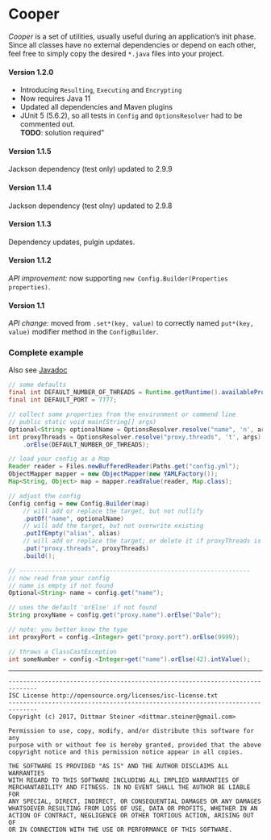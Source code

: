 # Cooper

_Cooper_ is a set of utilities, usually useful during an application’s init phase. 
Since all classes have no external dependencies or depend on each other, feel free to simply copy the desired `*.java` files into your project.

#### Version 1.2.0

- Introducing `Resulting`, `Executing` and `Encrypting`
- Now requires Java 11 
- Updated all dependencies and Maven plugins
- JUnit 5 (5.6.2), so all tests in `Config` and `OptionsResolver` had to be commented out.  
**TODO**: solution required"

#### Version 1.1.5

Jackson dependency (test only) updated to 2.9.9

#### Version 1.1.4

Jackson dependency (test olny) updated to 2.9.8

#### Version 1.1.3

Dependency updates, pulgin updates.

#### Version 1.1.2

_API improvement:_ now supporting `new Config.Builder(Properties properties)`.

#### Version 1.1

_API change:_ moved from `.set*(key, value)` to correctly named `put*(key, value)` modifier method in the `ConfigBuilder`.

### Complete example

Also see [Javadoc](https://dittmarsteiner.github.io/cooper/)


```Java
// some defaults
final int DEFAULT_NUMBER_OF_THREADS = Runtime.getRuntime().availableProcessors() * 4;
final int DEFAULT_PORT = 7777;

// collect some properties from the environment or commend line
// public static void main(String[] args)
Optional<String> optionalName = OptionsResolver.resolve("name", 'n', args);
int proxyThreads = OptionsResolver.resolve("proxy.threads", 't', args).map(Integer::parseInt)
    .orElse(DEFAULT_NUMBER_OF_THREADS);

// load your config as a Map
Reader reader = Files.newBufferedReader(Paths.get("config.yml");
ObjectMapper mapper = new ObjectMapper(new YAMLFactory());
Map<String, Object> map = mapper.readValue(reader, Map.class);

// adjust the config
Config config = new Config.Builder(map)
    // will add or replace the target, but not nullify
    .putOf("name", optionalName)
    // will add the target, but not overwrite existing
    .putIfEmpty("alias", alias)
    // will add or replace the target; or delete it if proxyThreads is 'null'
    .put("proxy.threads", proxyThreads)
    .build();

// ----------------------------------------------------------------
// now read from your config
// name is empty if not found
Optional<String> name = config.get("name");

// uses the default 'orElse' if not found
String proxyName = config.get("proxy.name").orElse("Dale");

// note: you better know the type
int proxyPort = config.<Integer> get("proxy.port").orElse(9999);

// throws a ClassCastException
int someNumber = config.<Integer>get("name").orElse(42).intValue();
```

---
```
------------------------------------------------------------------------------
ISC License http://opensource.org/licenses/isc-license.txt
------------------------------------------------------------------------------
Copyright (c) 2017, Dittmar Steiner <dittmar.steiner@gmail.com>

Permission to use, copy, modify, and/or distribute this software for any
purpose with or without fee is hereby granted, provided that the above
copyright notice and this permission notice appear in all copies.

THE SOFTWARE IS PROVIDED "AS IS" AND THE AUTHOR DISCLAIMS ALL WARRANTIES
WITH REGARD TO THIS SOFTWARE INCLUDING ALL IMPLIED WARRANTIES OF
MERCHANTABILITY AND FITNESS. IN NO EVENT SHALL THE AUTHOR BE LIABLE FOR
ANY SPECIAL, DIRECT, INDIRECT, OR CONSEQUENTIAL DAMAGES OR ANY DAMAGES
WHATSOEVER RESULTING FROM LOSS OF USE, DATA OR PROFITS, WHETHER IN AN
ACTION OF CONTRACT, NEGLIGENCE OR OTHER TORTIOUS ACTION, ARISING OUT OF
OR IN CONNECTION WITH THE USE OR PERFORMANCE OF THIS SOFTWARE.
```